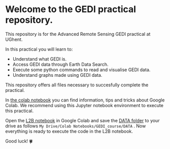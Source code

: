 # Welcome to the GEDI practical repository.
This repository is for the Advanced Remote Sensing GEDI practical at UGhent.

In this practical you will learn to:
- Understand what GEDI is.
- Access GEDI data through Earth Data Search.
- Execute some python commands to read and visualise GEDI data.
- Understand graphs made using GEDI data.


This repository offers all files necessary to succesfully complete the practical.

In [the colab notebook](https://github.com/gdeslo/GEDI_course/blob/notebook/colab.md) you can find information, tips and tricks about Google Colab. We recommend using this Jupyter notebook environment to execute this practical. 

Open the [L2B notebook](https://github.com/gdeslo/GEDI_course/blob/notebook/GEDI_OZ_L2B_V2.ipynb) in Google Colab and save the [DATA folder](https://github.com/gdeslo/GEDI_course/tree/notebook/DATA) to your drive as follows `My Drive/Colab Notebooks/GEDI_course/DATA` . Now everything is ready to execute the code in the L2B notebook.

Good luck! 🍀

